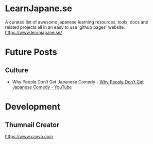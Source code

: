 # LearnJapane.se
A curated list of awesome japanese learning resources, tools, docs and related projects all in an easy to use 'github pages' website.
https://www.learnjapane.se/

# Future Posts

## Culture
- Why People Don’t Get Japanese Comedy - [Why People Don’t Get Japanese Comedy - YouTube](https://www.youtube.com/watch?v=jo1yETJ3hy0)

# Development
## Thumnail Creator
https://www.canva.com
